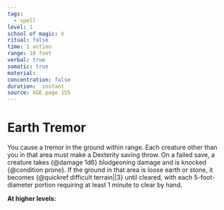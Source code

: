```yaml
---
tags:
  - spell
level: 1
school of magic: V
ritual: false
time: 1 action
range: 10 feet
verbal: true
somatic: true
material: 
concentration: false
duration:  instant
source: XGE page 155
---
```

# Earth Tremor
You cause a tremor in the ground within range. Each creature other than you in that area must make a Dexterity saving throw. On a failed save, a creature takes {@damage 1d6} bludgeoning damage and is knocked {@condition prone}. If the ground in that area is loose earth or stone, it becomes {@quickref difficult terrain||3} until cleared, with each 5-foot-diameter portion requiring at least 1 minute to clear by hand.

**At higher levels:** 